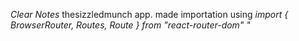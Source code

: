 *Clear Notes*
   thesizzledmunch app.
   made importation using  *import { BrowserRouter, Routes, Route } from "react-router-dom"
"*
